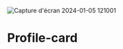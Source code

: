 
![Capture d'écran 2024-01-05 121001](https://github.com/hajer1098/Profile-card/assets/87129937/b619cd76-39f6-45b8-b56e-57485d893736)

# Profile-card
